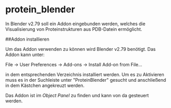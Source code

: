 # protein_blender

In Blender v2.79 soll ein Addon eingebunden werden, welches die Visualisierung von Proteinstrukturen aus PDB-Datein ermöglicht.


##Addon installieren

Um das Addon verwenden zu können wird Blender v2.79 benötigt.
Das Addon kann unter:
 
 File -> User Preferences -> Add-ons -> Install Add-on from File...
 
 in dem entsprechenden Verzeichnis installiert werden.
 Um es zu Aktivieren muss es in der Suchleiste unter "ProteinBlender" gesucht und anschließend in dem Kästchen angekreuzt werden.

Das Addon ist im _Object Panel_ zu finden und kann von da gesteuert werden. 
 